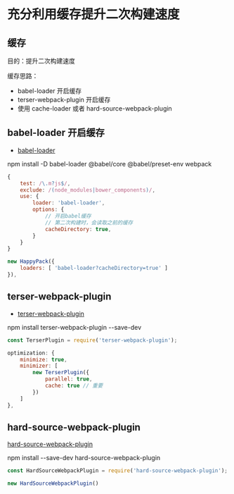 # 充分利用缓存提升二次构建速度

## 缓存

目的：提升二次构建速度

缓存思路：

- babel-loader 开启缓存
- terser-webpack-plugin 开启缓存
- 使用 cache-loader 或者 hard-source-webpack-plugin

## babel-loader 开启缓存

- [babel-loader](https://www.npmjs.com/package/babel-loader)

npm install -D babel-loader @babel/core @babel/preset-env webpack

```js
{
    test: /\.m?js$/,
    exclude: /(node_modules|bower_components)/,
    use: {
        loader: 'babel-loader',
        options: {
            // 开启babel缓存
            // 第二次构建时，会读取之前的缓存
            cacheDirectory: true,
        }
    }
}

new HappyPack({
    loaders: [ 'babel-loader?cacheDirectory=true' ]
}),
```

## terser-webpack-plugin

- [terser-webpack-plugin](https://www.npmjs.com/package/terser-webpack-plugin)

npm install terser-webpack-plugin --save-dev

```js
const TerserPlugin = require('terser-webpack-plugin');

optimization: {
    minimize: true,
    minimizer: [
        new TerserPlugin({
            parallel: true,
            cache: true // 重要
        })
    ]
},
```

## hard-source-webpack-plugin

[hard-source-webpack-plugin](https://www.npmjs.com/package/hard-source-webpack-plugin)

npm install --save-dev hard-source-webpack-plugin

```js
const HardSourceWebpackPlugin = require('hard-source-webpack-plugin');

new HardSourceWebpackPlugin()
```
